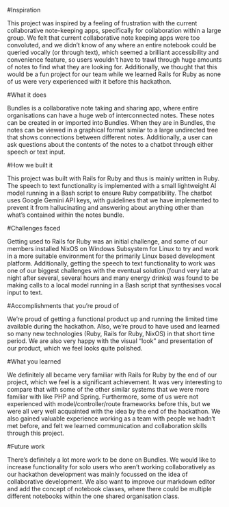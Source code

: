 #Inspiration

This project was inspired by a feeling of frustration with the current collaborative note-keeping apps, specifically for collaboration within a large group. We felt that current collaborative note keeping apps were too convoluted, and we didn’t know of any where an entire notebook could be queried vocally (or through text), which seemed a brilliant accessibility and convenience feature, so users wouldn’t have to trawl through huge amounts of notes to find what they are looking for. Additionally, we thought that this would be a fun project for our team while we learned Rails for Ruby as none of us were very experienced with it before this hackathon. 

#What it does

Bundles is a collaborative note taking and sharing app, where entire organisations can have a huge web of interconnected notes. These notes can be created in or imported into Bundles. When they are in Bundles, the notes can be viewed in a graphical format similar to a large undirected tree that shows connections between different notes. Additionally, a user can ask questions about the contents of the notes to a chatbot through either speech or text input. 

#How we built it

This project was built with Rails for Ruby and thus is mainly written in Ruby. The speech to text functionality is implemented with a small lightweight AI model running in a Bash script to ensure Ruby compatibility. The chatbot uses Google Gemini API keys, with guidelines that we have implemented to prevent it from hallucinating and answering about anything other than what’s contained within the notes bundle. 

#Challenges faced

Getting used to Rails for Ruby was an initial challenge, and some of our members installed NixOS on Windows Subsystem for Linux to try and work in a more suitable environment for the primarily Linux based development platform. Additionally, getting the speech to text functionality to work was one of our biggest challenges with the eventual solution (found very late at night after several, several hours and many energy drinks) was found to be making calls to a local model running in a Bash script that synthesises vocal input to text.

#Accomplishments that you’re proud of

We’re proud of getting a functional product up and running the limited time available during the hackathon. Also, we’re proud to have used and learned so many new technologies (Ruby, Rails for Ruby, NixOS) in that short time period. We are also very happy with the visual “look” and presentation of our product, which we feel looks quite polished. 

#What you learned

We definitely all became very familiar with Rails for Ruby by the end of our project, which we feel is a significant achievement. It was very interesting to compare that with some of the other similar systems that we were more familiar with like PHP and Spring. Furthermore, some of us were not experienced with model/controller/route frameworks before this, but we were all very well acquainted with the idea by the end of the hackathon. We also gained valuable experience working as a team with people we hadn’t met before, and felt we learned communication and collaboration skills through this project. 

#Future work

There’s definitely a lot more work to be done on Bundles. We would like to increase functionality for solo users who aren’t working collaboratively as our hackathon development was mainly focussed on the idea of collaborative development. We also want to improve our markdown editor and add the concept of notebook classes, where there could be multiple different notebooks within the one shared organisation class. 

